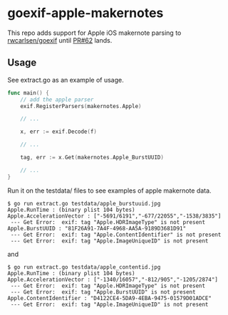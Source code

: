 # goexif-apple-makernotes

This repo adds support for Apple iOS makernote parsing to [rwcarlsen/goexif](https://github.com/rwcarlsen/goexif) until [PR#62](https://github.com/rwcarlsen/goexif/pull/62) lands.

## Usage

See extract.go as an example of usage.  

```go
func main() {
    // add the apple parser
    exif.RegisterParsers(makernotes.Apple)

    // ...

    x, err := exif.Decode(f)

    // ...

    tag, err := x.Get(makernotes.Apple_BurstUUID)

    // ...
}
```

Run it on the testdata/ files to see examples of apple makernote data.

```
$ go run extract.go testdata/apple_burstuuid.jpg
Apple.RunTime : (binary plist 104 bytes)
Apple.AccelerationVector : ["-5691/6191","-677/22055","-1538/3835"]
 --- Get Error:  exif: tag "Apple.HDRImageType" is not present
Apple.BurstUUID : "81F26A91-7A4F-4968-AA5A-9189D3681D91"
 --- Get Error:  exif: tag "Apple.ContentIdentifier" is not present
 --- Get Error:  exif: tag "Apple.ImageUniqueID" is not present
```

and

```
$ go run extract.go testdata/apple_contentid.jpg
Apple.RunTime : (binary plist 104 bytes)
Apple.AccelerationVector : ["-1340/16057","-812/905","-1205/2874"]
 --- Get Error:  exif: tag "Apple.HDRImageType" is not present
 --- Get Error:  exif: tag "Apple.BurstUUID" is not present
Apple.ContentIdentifier : "D4122CE4-5DA9-4EBA-9475-01579D01ADCE"
 --- Get Error:  exif: tag "Apple.ImageUniqueID" is not present
```

